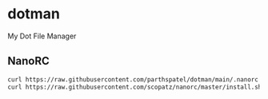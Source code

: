 # dotman
My Dot File Manager

## NanoRC
```bash
curl https://raw.githubusercontent.com/parthspatel/dotman/main/.nanorc --output .nanorc
curl https://raw.githubusercontent.com/scopatz/nanorc/master/install.sh | sh
```

